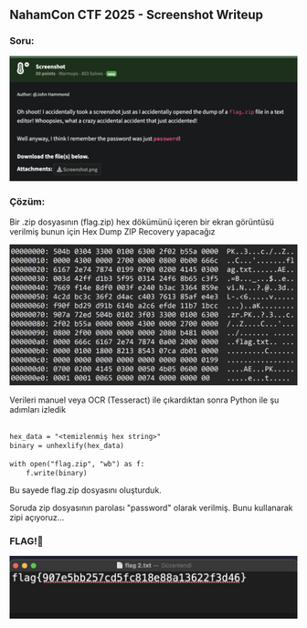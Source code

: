 ## NahamCon CTF 2025 -  Screenshot Writeup

### Soru:
![alt text](image-4.png)

### Çözüm:
Bir .zip dosyasının (flag.zip) hex dökümünü içeren bir ekran görüntüsü verilmiş bunun için Hex Dump ZIP Recovery yapacağız

![alt text](image.png)

Verileri manuel veya OCR (Tesseract) ile çıkardıktan sonra Python ile şu adımları izledik

```from binascii import unhexlify

hex_data = "<temizlenmiş hex string>"
binary = unhexlify(hex_data)

with open("flag.zip", "wb") as f:
    f.write(binary)
```
Bu sayede flag.zip dosyasını oluşturduk.

Soruda zip dosyasının parolası "password" olarak verilmiş. Bunu kullanarak zipi açıyoruz... 

### FLAG!🎉
![alt text](image-1.png)
